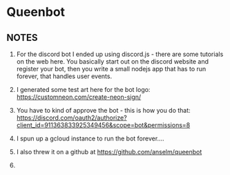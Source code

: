 # Queenbot


## NOTES

1) For the discord bot I ended up using discord.js - there are some tutorials on the web here. You basically start out on the discord website and register your bot, then you write a small nodejs app that has to run forever, that handles user events.

2) I generated some test art here for the bot logo: https://customneon.com/create-neon-sign/

3) You have to kind of approve the bot - this is how you do that: https://discord.com/oauth2/authorize?client_id=911363833925349456&scope=bot&permissions=8

4) I spun up a gcloud instance to run the bot forever....

5) I also threw it on a github at https://github.com/anselm/queenbot

6) 

